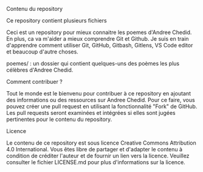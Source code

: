 
Contenu du repository

Ce repository contient plusieurs fichiers

Ceci est un repository pour mieux connaitre les poemes d'Andree Chedid. En plus, ca va m'aider a mieux comprendre Git et Github. 
Je suis en train d'apprendre comment utiliser Git, GitHub, Gitbash, Gitlens, VS Code editor et beaucoup d'autre choses.


poemes/ : un dossier qui contient quelques-uns des poèmes les plus célèbres d'Andree Chedid.


Comment contribuer ?

Tout le monde est le bienvenu pour contribuer à ce repository en ajoutant des informations ou des ressources sur Andree Chedid. Pour ce faire, vous pouvez créer une pull request en utilisant la fonctionnalité "Fork" de GitHub. Les pull requests seront examinées et intégrées si elles sont jugées pertinentes pour le contenu du repository.

Licence

Le contenu de ce repository est sous licence Creative Commons Attribution 4.0 International. Vous êtes libre de partager et d'adapter le contenu à condition de créditer l'auteur et de fournir un lien vers la licence. Veuillez consulter le fichier LICENSE.md pour plus d'informations sur la licence.

